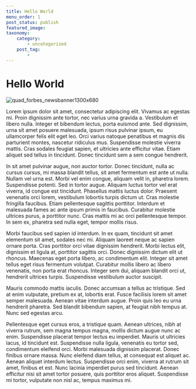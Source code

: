 ```yaml
---
title: Hello World
menu_order: 1
post_status: publish
featured_image:
taxonomy:
    category:
        - uncategorized
    post_tag:
        - 
---
```

# Hello World

![quad_forbes_newsbanner1300x680](https://github.com/user-attachments/assets/eec2222d-670a-400a-a3c2-92e95725f7b0)

Lorem ipsum dolor sit amet, consectetur adipiscing elit. Vivamus ac egestas mi. Proin dignissim ante tortor, nec varius urna gravida a. Vestibulum et libero nulla. Integer et bibendum lectus, porta euismod ante. Sed dignissim, urna sit amet posuere malesuada, ipsum risus pulvinar ipsum, eu ullamcorper felis elit eget leo. Orci varius natoque penatibus et magnis dis parturient montes, nascetur ridiculus mus. Suspendisse molestie viverra mattis. Cras sodales feugiat sapien, et ultricies ante efficitur vitae. Etiam aliquet sed tellus in tincidunt. Donec tincidunt sem a sem congue hendrerit.

In sit amet pulvinar augue, non auctor tortor. Donec tincidunt, nulla ac cursus cursus, mi massa blandit tellus, sit amet fermentum est ante ut nulla. Nullam vel urna est. Morbi vel enim congue, aliquam velit in, pharetra lorem. Suspendisse potenti. Sed in tortor augue. Aliquam luctus tortor vel erat viverra, id congue est tincidunt. Phasellus mattis luctus dolor. Praesent venenatis orci lorem, vestibulum lobortis turpis dictum ut. Cras molestie fringilla faucibus. Etiam pellentesque sagittis porttitor. Interdum et malesuada fames ac ante ipsum primis in faucibus. Curabitur molestie ultrices purus, a porttitor nunc. Cras mattis mi ac orci pellentesque tempor. In sem ex, pharetra sed nulla eget, tempor mollis risus.

Morbi faucibus sed sapien id interdum. In ex quam, tincidunt sit amet elementum sit amet, sodales nec mi. Aliquam laoreet neque ac sapien ornare porta. Cras porttitor orci vitae dignissim hendrerit. Morbi lectus elit, dignissim et ligula at, porttitor sagittis orci. Donec dignissim dictum elit ut rhoncus. Maecenas eget porta libero, ac condimentum elit. Integer sit amet tellus eget risus fermentum volutpat. Curabitur mollis libero ac libero venenatis, non porta erat rhoncus. Integer sem dui, aliquam blandit orci ut, hendrerit ultrices turpis. Suspendisse vestibulum auctor suscipit.

Mauris commodo mattis iaculis. Donec accumsan a tellus ac tristique. Sed at enim vulputate, pretium ex at, lobortis erat. Fusce facilisis lorem sit amet semper malesuada. Aenean vitae interdum augue. Proin quis leo eu urna hendrerit pharetra. Sed blandit bibendum sapien, at feugiat nibh tempus at. Nunc sed egestas arcu.

Pellentesque eget cursus eros, a tristique quam. Aenean ultrices, nibh at viverra rutrum, sem magna tempus magna, mollis dictum augue nunc ac enim. Suspendisse placerat tempor lectus eu imperdiet. Mauris ut ultricies lacus, id tincidunt est. Suspendisse nulla ligula, venenatis eu tortor sed, condimentum eleifend orci. Morbi malesuada dignissim placerat. Donec finibus ornare massa. Nunc eleifend diam tellus, at consequat est aliquet ac. Aenean aliquet interdum lectus. Suspendisse orci enim, viverra at rutrum sit amet, finibus et est. Nunc lacinia imperdiet purus sed tincidunt. Aenean efficitur nisi sit amet tortor posuere, quis porttitor eros aliquet. Suspendisse mi tortor, vulputate non nisl ac, tempus maximus mi.
